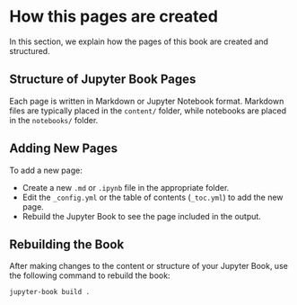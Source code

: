 # How this pages are created

In this section, we explain how the pages of this book are created and structured.

## Structure of Jupyter Book Pages

Each page is written in Markdown or Jupyter Notebook format. Markdown files are typically placed in the `content/` folder, while notebooks are placed in the `notebooks/` folder.

## Adding New Pages

To add a new page:
- Create a new `.md` or `.ipynb` file in the appropriate folder.
- Edit the `_config.yml` or the table of contents (`_toc.yml`) to add the new page.
- Rebuild the Jupyter Book to see the page included in the output.

## Rebuilding the Book

After making changes to the content or structure of your Jupyter Book, use the following command to rebuild the book:
```bash
jupyter-book build .